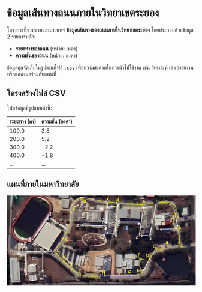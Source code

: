 # ข้อมูลเส้นทางถนนภายในวิทยาเขตระยอง

โครงการนี้รวบรวมและเผยแพร่ **ข้อมูลเส้นทางของถนนภายในวิทยาเขตระยอง** โดยประกอบด้วยข้อมูล 2 รายการหลัก:

- **ระยะทางของถนน** (หน่วย: เมตร)
- **ความชันของถนน** (หน่วย: องศา)

ข้อมูลถูกจัดเก็บในรูปแบบไฟล์ `.csv` เพื่อความสะดวกในการนำไปใช้งาน เช่น วิเคราะห์ เสนอรายงาน หรือแสดงผลร่วมกับแผนที่

## โครงสร้างไฟล์ CSV

ไฟล์ข้อมูลมีรูปแบบดังนี้:

| ระยะทาง (m) | ความชัน (องศา) |
|--------------|------------------|
| 100.0        | 3.5              |
| 200.0        | 5.2              |
| 300.0        | -2.2             |
| 400.0        | -1.8             |
| ...          | ...              |

## แผนที่ภายในมหาวิทยาลัย

![Map](Map.jpeg)
